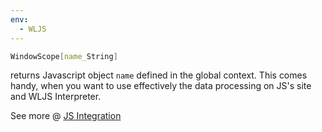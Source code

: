 ```yaml
---
env:
  - WLJS
---
```

```mathematica
WindowScope[name_String]
```

returns Javascript object `name` defined in the global context.
This comes handy, when you want to use effectively the data processing on JS's site and WLJS Interpreter.

See more @ [JS Integration](../../../../../interpreter/Basics/js-access.md)
